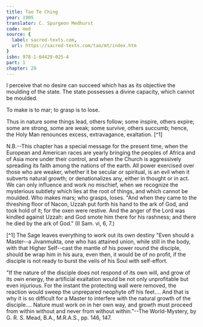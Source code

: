 ```yaml
---
title: Tao Te Ching
year: 1905
translator: C. Spurgeon Medhurst
code: med
source: {
  label: sacred-texts.com,
  url: https://sacred-texts.com/tao/mt/index.htm
}
isbn: 978-1-64429-025-4
part: 1
chapter: 29
---
```

I perceive that no desire can succeed which has as its objective the moulding of the state. The state possesses a divine capacity, which cannot be moulded.

To make is to mar; to grasp is to lose.

Thus in nature some things lead, others follow; some inspire, others expire; some are strong, some are weak; some survive, others succumb; hence, the Holy Man renounces excess, extravagance, exaltation. [^1]

N.B.--This chapter has a special message for the present time, when the European and American races are yearly bringing the peoples of Africa and of Asia more under their control, and when the Church is aggressively spreading its faith among the nations of the earth. All power exercised over those who are weaker, whether it be secular or spiritual, is an evil when it subverts natural growth; or denationalizes any, either in thought or in act. We can only influence and work no mischief, when we recognize the mysterious subtlety which lies at the root of things, and which cannot be moulded. Who makes mars; who grasps, loses. "And when they came to the threshing floor of Nacon, Uzzah put forth his hand to the ark of God, and took hold of it; for the oxen were restive. And the anger of the Lord was kindled against Uzzah: and God smote him there for his rashness; and there he died by the ark of God." (II Sam. vi, 6, 7.)



[^1] The Sage leaves everything to work out its own destiny "Even should a Master--a Jivanmukta, one who has attained union, while still in the body, with that Higher Self--cast the mantle of his power round the disciple, should be wrap him in his aura, even then, it would be of no profit, if the disciple is not ready to burst the veils of his Soul with self-effort.

"If the nature of the disciple does not respond of its own will, and grow of its own energy, the artificial exaltation would be not only unprofitable but even injurious. For the instant the protecting wall were removed, the reaction would sweep the unprepared neophyte off his feet.... And that is why it is so difficult for a Master to interfere with the natural growth of the disciple.... Nature must work on in her own way, and growth must proceed from within without and never from without within."--The World-Mystery, by G. R. S. Mead, B.A., M.R.A.S., pp. 146, 147.